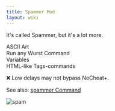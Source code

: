 ```yaml
---
title: Spammer Mod
layout: wiki
---
```

It's called Spammer, but it's a lot more.

<dl class="dl-horizontal">
  <dt>
    ASCII Art
  </dt>
  <dt>
    Run any Wurst Command
  </dt>
  <dt>
    Variables
  </dt>
  <dt>
    HTML-like Tags-commands
  </dt>
</dl>


:x: Low delays may not bypass NoCheat+.

See also: [spammer Command](https://www.wurst-client.tk/wiki/Commands/spammer/)

![spam](https://cloud.githubusercontent.com/assets/11584045/9057186/dc30983e-3aa0-11e5-91a2-a7edfc5d48a7.PNG)

